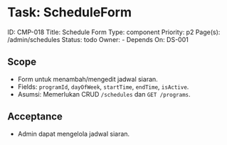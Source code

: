 # Task: ScheduleForm
ID: CMP-018
Title: Schedule Form
Type: component
Priority: p2
Page(s): /admin/schedules
Status: todo
Owner: -
Depends On: DS-001

## Scope
- Form untuk menambah/mengedit jadwal siaran.
- Fields: `programId`, `dayOfWeek`, `startTime`, `endTime`, `isActive`.
- Asumsi: Memerlukan CRUD `/schedules` dan `GET /programs`.

## Acceptance
- Admin dapat mengelola jadwal siaran.
